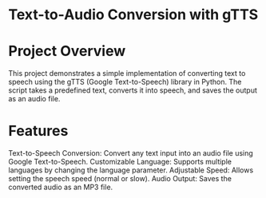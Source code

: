 #   Text-to-Audio Conversion with gTTS
#  Project Overview
This project demonstrates a simple implementation of converting text to speech using the gTTS (Google Text-to-Speech) library in Python. The script takes a predefined text, converts it into speech, and saves the output as an audio file.

#  Features
Text-to-Speech Conversion: Convert any text input into an audio file using Google Text-to-Speech.
Customizable Language: Supports multiple languages by changing the language parameter.
Adjustable Speed: Allows setting the speech speed (normal or slow).
Audio Output: Saves the converted audio as an MP3 file.


